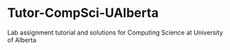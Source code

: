 # Tutor-CompSci-UAlberta
Lab assignment tutorial and solutions for Computing Science at University of Alberta

